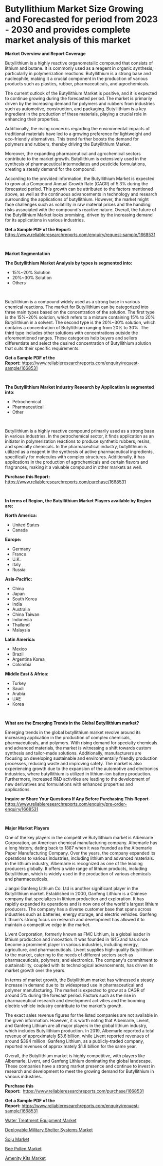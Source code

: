 <p><h1>Butyllithium Market Size Growing and Forecasted for period from 2023 - 2030 and provides complete market analysis of this market</h1></p><p><strong>Market Overview and Report Coverage</strong></p>
<p><p>Butyllithium is a highly reactive organometallic compound that consists of lithium and butane. It is commonly used as a reagent in organic synthesis, particularly in polymerization reactions. Butyllithium is a strong base and nucleophile, making it a crucial component in the production of various products such as plastics, rubber, pharmaceuticals, and agrochemicals.</p><p>The current outlook of the Butyllithium Market is positive, and it is expected to continue growing during the forecasted period. The market is primarily driven by the increasing demand for polymers and rubbers from industries such as automotive, construction, and packaging. Butyllithium is a key ingredient in the production of these materials, playing a crucial role in enhancing their properties.</p><p>Additionally, the rising concerns regarding the environmental impacts of traditional materials have led to a growing preference for lightweight and eco-friendly alternatives. This trend further boosts the demand for polymers and rubbers, thereby driving the Butyllithium Market.</p><p>Moreover, the expanding pharmaceutical and agrochemical sectors contribute to the market growth. Butyllithium is extensively used in the synthesis of pharmaceutical intermediates and pesticide formulations, creating a steady demand for the compound.</p><p>According to the provided information, the Butyllithium Market is expected to grow at a Compound Annual Growth Rate (CAGR) of 5.3% during the forecasted period. This growth can be attributed to the factors mentioned above, as well as the continuous advancements in technology and research surrounding the applications of butyllithium. However, the market might face challenges such as volatility in raw material prices and the handling risks associated with the compound's reactive nature. Overall, the future of the Butyllithium Market looks promising, driven by the increasing demand for its applications in various industries.</p></p>
<p><strong>Get a Sample PDF of the Report:</strong> <a href="https://www.reliableresearchreports.com/enquiry/request-sample/1668531">https://www.reliableresearchreports.com/enquiry/request-sample/1668531</a></p>
<p>&nbsp;</p>
<p><strong>Market Segmentation</strong></p>
<p><strong>The Butyllithium Market Analysis by types is segmented into:</strong></p>
<p><ul><li>15%~20% Solution</li><li>20%~30% Solution</li><li>Others</li></ul></p>
<p>&nbsp;</p>
<p><p>Butyllithium is a compound widely used as a strong base in various chemical reactions. The market for Butyllithium can be categorized into three main types based on the concentration of the solution. The first type is the 15%~20% solution, which refers to a mixture containing 15% to 20% Butyllithium in a solvent. The second type is the 20%~30% solution, which contains a concentration of Butyllithium ranging from 20% to 30%. The third type includes other solutions with concentrations outside the aforementioned ranges. These categories help buyers and sellers differentiate and select the desired concentration of Butyllithium solution that suits their specific requirements.</p></p>
<p><strong>Get a Sample PDF of the Report:</strong>&nbsp;<a href="https://www.reliableresearchreports.com/enquiry/request-sample/1668531">https://www.reliableresearchreports.com/enquiry/request-sample/1668531</a></p>
<p>&nbsp;</p>
<p><strong>The Butyllithium Market Industry Research by Application is segmented into:</strong></p>
<p><ul><li>Petrochemical</li><li>Pharmaceutical</li><li>Other</li></ul></p>
<p>&nbsp;</p>
<p><p>Butyllithium is a highly reactive compound primarily used as a strong base in various industries. In the petrochemical sector, it finds application as an initiator in polymerization reactions to produce synthetic rubbers, resins, and specialty chemicals. In the pharmaceutical industry, butyllithium is utilized as a reagent in the synthesis of active pharmaceutical ingredients, specifically for molecules with complex structures. Additionally, it has applications in the production of agrochemicals and certain flavors and fragrances, making it a valuable compound in other markets as well.</p></p>
<p><strong>Purchase this Report:</strong>&nbsp; <a href="https://www.reliableresearchreports.com/purchase/1668531">https://www.reliableresearchreports.com/purchase/1668531</a></p>
<p>&nbsp;</p>
<p><strong>In terms of Region, the Butyllithium Market Players available by Region are:</strong></p>
<p>
    <p> <strong> North America: </strong>
        <ul>
            <li>United States</li>
            <li>Canada</li>
        </ul>
        </p> 
    <p> <strong> Europe: </strong>
        <ul>
            <li>Germany</li>
            <li>France</li>
            <li>U.K.</li>
            <li>Italy</li>
            <li>Russia</li>
        </ul>
        </p> 
    <p> <strong> Asia-Pacific: </strong>
        <ul>
            <li>China</li>
            <li>Japan</li>
            <li>South Korea</li>
            <li>India</li>
            <li>Australia</li>
            <li>China Taiwan</li>
            <li>Indonesia</li>
            <li>Thailand</li>
            <li>Malaysia</li>
        </ul>
        </p> 
    <p> <strong> Latin America: </strong>
        <ul>
            <li>Mexico</li>
            <li>Brazil</li>
            <li>Argentina Korea</li>
            <li>Colombia</li>
        </ul>
        </p> 
    <p> <strong> Middle East & Africa: </strong>
        <ul>
            <li>Turkey</li>
            <li>Saudi</li>
            <li>Arabia</li>
            <li>UAE</li>
            <li>Korea</li>
        </ul>
    </p>
    </p>
<p>&nbsp;</p>
<p><strong>What are the Emerging Trends in the Global Butyllithium market?</strong></p>
<p><p>Emerging trends in the global butyllithium market revolve around its increasing application in the production of complex chemicals, pharmaceuticals, and polymers. With rising demand for specialty chemicals and advanced materials, the market is witnessing a shift towards custom synthesis and tailor-made solutions. Additionally, manufacturers are focusing on developing sustainable and environmentally friendly production processes, reducing waste and improving safety. The market is also experiencing growth due to the expansion of the automotive and electronics industries, where butyllithium is utilized in lithium-ion battery production. Furthermore, increased R&D activities are leading to the development of new derivatives and formulations with enhanced properties and applications.</p></p>
<p><strong>Inquire or Share Your Questions If Any Before Purchasing This Report</strong>- <a href="https://www.reliableresearchreports.com/enquiry/pre-order-enquiry/1668531">https://www.reliableresearchreports.com/enquiry/pre-order-enquiry/1668531</a></p>
<p>&nbsp;</p>
<p><strong>Major Market Players</strong></p>
<p><p>One of the key players in the competitive Butyllithium market is Albemarle Corporation, an American chemical manufacturing company. Albemarle has a long history, dating back to 1887 when it was founded as the Albemarle Paper Manufacturing Company. Over the years, the company expanded its operations to various industries, including lithium and advanced materials. In the lithium industry, Albemarle is recognized as one of the leading producers globally. It offers a wide range of lithium products, including Butyllithium, which is widely used in the production of various chemicals and pharmaceuticals.</p><p>Jiangxi Ganfeng Lithium Co. Ltd is another significant player in the Butyllithium market. Established in 2000, Ganfeng Lithium is a Chinese company that specializes in lithium production and exploration. It has rapidly expanded its operations and is now one of the world's largest lithium producers. The company has a diverse customer base that spans across industries such as batteries, energy storage, and electric vehicles. Ganfeng Lithium's strong focus on research and development has allowed it to maintain a competitive edge in the market.</p><p>Livent Corporation, formerly known as FMC Lithium, is a global leader in lithium production and innovation. It was founded in 1915 and has since become a prominent player in various industries, including energy, agriculture, and pharmaceuticals. Livent supplies high-quality Butyllithium to the market, catering to the needs of different sectors such as pharmaceuticals, polymers, and electronics. The company's commitment to sustainability, coupled with its technological advancements, has driven its market growth over the years.</p><p>In terms of market growth, the Butyllithium market has witnessed a steady increase in demand due to its widespread use in pharmaceutical and polymer manufacturing. The market is expected to grow at a CAGR of around 5% during the forecast period. Factors such as the rise in pharmaceutical research and development activities and the booming electric vehicle industry contribute to the market's growth.</p><p>The exact sales revenue figures for the listed companies are not available in the given information. However, it is worth noting that Albemarle, Livent, and Ganfeng Lithium are all major players in the global lithium industry, which includes Butyllithium production. In 2019, Albemarle reported a total revenue of approximately $3.6 billion, while Livent reported revenues of around $394 million. Ganfeng Lithium, as a publicly-traded company, reported revenues of approximately $1.8 billion for the same year.</p><p>Overall, the Butyllithium market is highly competitive, with players like Albemarle, Livent, and Ganfeng Lithium dominating the global landscape. These companies have a strong market presence and continue to invest in research and development to meet the growing demand for Butyllithium in various industries.</p></p>
<p><strong>Purchase this Report:</strong>&nbsp;&nbsp;<a href="https://www.reliableresearchreports.com/purchase/1668531">https://www.reliableresearchreports.com/purchase/1668531</a></p>
<p></p>
<p><strong>Get a Sample PDF of the Report:</strong>&nbsp;<a href="https://www.reliableresearchreports.com/enquiry/request-sample/1668531">https://www.reliableresearchreports.com/enquiry/request-sample/1668531</a></p>
<p><p><a href="https://medium.com/@ashlybednar2023/water-treatment-equipment-market-report-reveals-the-latest-trends-and-growth-opportunities-of-this-3a6d67c2ea8b">Water Treatment Equipment Market</a></p><p><a href="https://medium.com/@zitakuvalis/analyzing-deployable-military-shelter-systems-market-global-industry-perspective-and-forecast-12e580d954aa">Deployable Military Shelter Systems Market</a></p><p><a href="https://medium.com/@piercehoppe2023/soju-market-comprehensive-assessment-by-type-application-and-geography-80870eecf04f">Soju Market</a></p><p><a href="https://medium.com/@melissahaag/bee-pollen-market-insights-into-market-cagr-market-trends-and-growth-strategies-7ffea032500d">Bee Pollen Market</a></p><p><a href="https://medium.com/@skylargrant2023/amenity-kits-market-size-reveals-the-best-marketing-channels-in-global-industry-0d9ff10df0b9">Amenity Kits Market</a></p></p>